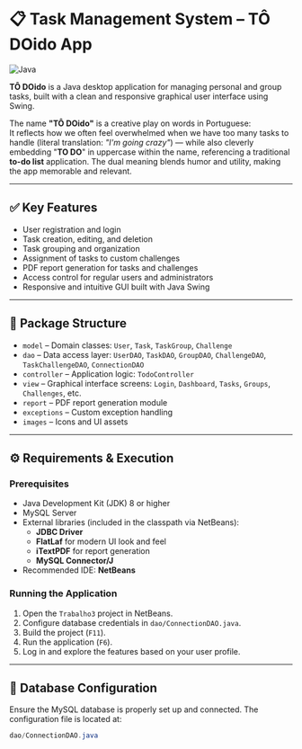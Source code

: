 # 📋 Task Management System – TÔ DOido App 
![Java](https://img.shields.io/badge/Java-ED8B00?style=for-the-badge&logo=java&logoColor=white)

**TÔ DOido** is a Java desktop application for managing personal and group tasks, built with a clean and responsive graphical user interface using Swing.

The name **"TÔ DOido"** is a creative play on words in Portuguese:  
It reflects how we often feel overwhelmed when we have too many tasks to handle (literal translation: *"I'm going crazy"*) — while also cleverly embedding "**TO DO**" in uppercase within the name, referencing a traditional **to-do list** application. The dual meaning blends humor and utility, making the app memorable and relevant.

---

## ✅ Key Features

- User registration and login
- Task creation, editing, and deletion
- Task grouping and organization
- Assignment of tasks to custom challenges
- PDF report generation for tasks and challenges
- Access control for regular users and administrators
- Responsive and intuitive GUI built with Java Swing

---

## 🧩 Package Structure

- `model` – Domain classes: `User`, `Task`, `TaskGroup`, `Challenge`
- `dao` – Data access layer: `UserDAO`, `TaskDAO`, `GroupDAO`, `ChallengeDAO`, `TaskChallengeDAO`, `ConnectionDAO`
- `controller` – Application logic: `TodoController`
- `view` – Graphical interface screens: `Login`, `Dashboard`, `Tasks`, `Groups`, `Challenges`, etc.
- `report` – PDF report generation module
- `exceptions` – Custom exception handling
- `images` – Icons and UI assets

---

## ⚙️ Requirements & Execution

### Prerequisites

- Java Development Kit (JDK) 8 or higher  
- MySQL Server  
- External libraries (included in the classpath via NetBeans):
  - **JDBC Driver**
  - **FlatLaf** for modern UI look and feel
  - **iTextPDF** for report generation
  - **MySQL Connector/J**  
- Recommended IDE: **NetBeans**

### Running the Application

1. Open the `Trabalho3` project in NetBeans.
2. Configure database credentials in `dao/ConnectionDAO.java`.
3. Build the project (`F11`).
4. Run the application (`F6`).
5. Log in and explore the features based on your user profile.

---

## 💾 Database Configuration

Ensure the MySQL database is properly set up and connected. The configuration file is located at:

```java
dao/ConnectionDAO.java
